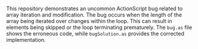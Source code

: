 This repository demonstrates an uncommon ActionScript bug related to array iteration and modification. The bug occurs when the length of the array being iterated over changes within the loop. This can result in elements being skipped or the loop terminating prematurely. The `bug.as` file shows the erroneous code, while `bugSolution.as` provides the corrected implementation.